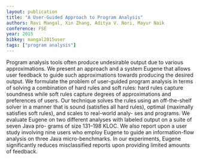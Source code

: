 ```yaml
---
layout: publication
title: "A User-Guided Approach to Program Analysis"
authors: Ravi Mangal, Xin Zhang, Aditya V. Nori, Mayur Naik
conference: FSE
year: 2015
bibkey: mangal2015user
tags: ["program analysis"]
---
```

Program analysis tools often produce undesirable output
due to various approximations. We present an approach
and a system Eugene that allows user feedback to guide
such approximations towards producing the desired output.
We formulate the problem of user-guided program analysis in terms of solving a combination of hard rules and soft
rules: hard rules capture soundness while soft rules capture
degrees of approximations and preferences of users. Our
technique solves the rules using an off-the-shelf solver in a
manner that is sound (satisfies all hard rules), optimal (maximally satisfies soft rules), and scales to real-world analy-
ses and programs. We evaluate Eugene on two different
analyses with labeled output on a suite of seven Java pro-
grams of size 131–198 KLOC. We also report upon a user
study involving nine users who employ Eugene to guide an
information-flow analysis on three Java micro-benchmarks.
In our experiments, Eugene significantly reduces misclassified reports upon providing limited amounts of feedback.
